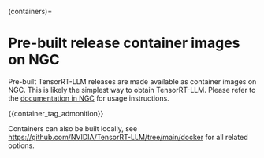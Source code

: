 (containers)=

# Pre-built release container images on NGC

Pre-built TensorRT-LLM releases are made available as container images
on NGC. This is likely the simplest way to obtain TensorRT-LLM. Please refer to the [documentation in NGC](https://catalog.ngc.nvidia.com/orgs/nvidia/teams/tensorrt-llm/containers/release) for usage instructions.

{{container_tag_admonition}}

Containers can also be built locally, see
<https://github.com/NVIDIA/TensorRT-LLM/tree/main/docker>
for all related options.

